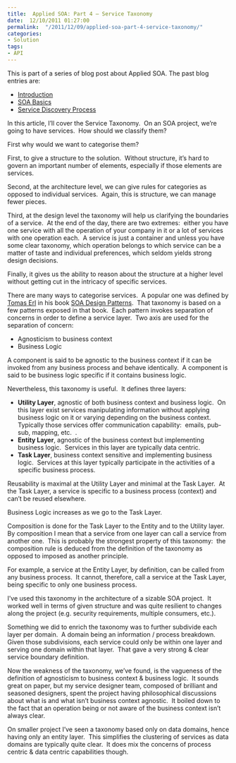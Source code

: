 ```yaml
---
title:  Applied SOA: Part 4 – Service Taxonomy
date:  12/10/2011 01:27:00
permalink:  "/2011/12/09/applied-soa-part-4-service-taxonomy/"
categories:
- Solution
tags:
- API
---
```

<p>This is part of a series of blog post about Applied SOA. The past blog entries are:</p>  <ul>   <li><a href="http://vincentlauzon.wordpress.com/2011/06/17/applied-soa-part-1-introduction/">Introduction</a> </li>    <li><a title="Preview “Applied SOA- Part 2 – SOA Basics”" href="http://vincentlauzon.wordpress.com/2011/11/27/applied-soa-part-2-soa-basics/">SOA Basics</a> </li>    <li><a href="http://vincentlauzon.wordpress.com/2011/11/29/applied-soa-part-3-service-discovery-process/">Service Discovery Process</a> </li> </ul>  <p>In this article, I’ll cover the Service Taxonomy.&#160; On an SOA project, we’re going to have services.&#160; How should we classify them?</p>  <p>First why would we want to categorise them?</p>  <p>First, to give a structure to the solution.&#160; Without structure, it’s hard to govern an important number of elements, especially if those elements are services.</p>  <p>Second, at the architecture level, we can give rules for categories as opposed to individual services.&#160; Again, this is structure, we can manage fewer pieces.</p>  <p>Third, at the design level the taxonomy will help us clarifying the boundaries of a service.&#160; At the end of the day, there are two extremes:&#160; either you have one service with all the operation of your company in it or a lot of services with one operation each.&#160; A service is just a container and unless you have some clear taxonomy, which operation belongs to which service can be a matter of taste and individual preferences, which seldom yields strong design decisions.</p>  <p>Finally, it gives us the ability to reason about the structure at a higher level without getting cut in the intricacy of specific services.</p>  <p>There are many ways to categorise services.&#160; A popular one was defined by <a href="http://thomaserl.com/">Tomas Erl</a> in his book <a href="http://www.amazon.com/Design-Patterns-Prentice-Service-Oriented-Computing/dp/0136135161/ref=pd_sim_b_1">SOA Design Patterns</a>.&#160; That taxonomy is based on a few patterns exposed in that book.&#160; Each pattern invokes separation of concerns in order to define a service layer.&#160; Two axis are used for the separation of concern:</p>  <ul>   <li>Agnosticism to business context </li>    <li>Business Logic </li> </ul>  <p>A component is said to be agnostic to the business context if it can be invoked from any business process and behave identically.&#160; A component is said to be business logic specific if it contains business logic.</p>  <p>Nevertheless, this taxonomy is useful.&#160; It defines three layers:</p>  <ul>   <li><strong>Utility Layer</strong>, agnostic of both business context and business logic.&#160; On this layer exist services manipulating information without applying business logic on it or varying depending on the business context.&#160; Typically those services offer communication capability:&#160; emails, pub-sub, mapping, etc.&#160; . </li>    <li><strong>Entity Layer</strong>, agnostic of the business context but implementing business logic.&#160; Services in this layer are typically data centric. </li>    <li><strong>Task Layer</strong>, business context sensitive and implementing business logic.&#160; Services at this layer typically participate in the activities of a specific business process. </li> </ul>  <p>Reusability is maximal at the Utility Layer and minimal at the Task Layer.&#160; At the Task Layer, a service is specific to a business process (context) and can’t be reused elsewhere.</p>  <p>Business Logic increases as we go to the Task Layer.</p>  <p>Composition is done for the Task Layer to the Entity and to the Utility layer.&#160; By composition I mean that a service from one layer can call a service from another one.&#160; This is probably the strongest property of this taxonomy:&#160; the composition rule is deduced from the definition of the taxonomy as opposed to imposed as another principle.</p>  <p>For example, a service at the Entity Layer, by definition, can be called from any business process.&#160; It cannot, therefore, call a service at the Task Layer, being specific to only one business process.</p>  <p>I’ve used this taxonomy in the architecture of a sizable SOA project.&#160; It worked well in terms of given structure and was quite resilient to changes along the project (e.g. security requirements, multiple consumers, etc.).</p>  <p>Something we did to enrich the taxonomy was to further subdivide each layer per domain.&#160; A domain being an information / process breakdown.&#160; Given those subdivisions, each service could only be within one layer and serving one domain within that layer.&#160; That gave a very strong &amp; clear service boundary definition.</p>  <p>Now the weakness of the taxonomy, we’ve found, is the vagueness of the definition of agnosticism to business context &amp; business logic.&#160; It sounds great on paper, but my service designer team, composed of brilliant and seasoned designers, spent the project having philosophical discussions about what is and what isn’t business context agnostic.&#160; It boiled down to the fact that an operation being or not aware of the business context isn’t always clear.</p>  <p>On smaller project I’ve seen a taxonomy based only on data domains, hence having only an entity layer.&#160; This simplifies the clustering of services as data domains are typically quite clear.&#160; It does mix the concerns of process centric &amp; data centric capabilities though.</p>
